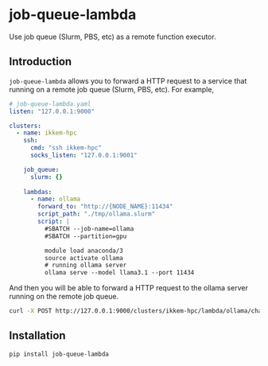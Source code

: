 # job-queue-lambda
Use job queue (Slurm, PBS, etc) as a remote function executor.

## Introduction

`job-queue-lambda` allows you to forward a HTTP request to a service that running on a remote job queue (Slurm, PBS, etc).
For example, 

```yaml
# job-queue-lambda.yaml
listen: "127.0.0.1:9000"

clusters:
  - name: ikkem-hpc 
    ssh:
      cmd: "ssh ikkem-hpc"
      socks_listen: "127.0.0.1:9001"

    job_queue:
      slurm: {}
    
    lambdas:
      - name: ollama
        forward_to: "http://{NODE_NAME}:11434"
        script_path: "./tmp/ollama.slurm"
        script: |
          #SBATCH --job-name=ollama
          #SBATCH --partition=gpu

          module load anaconda/3
          source activate ollama
          # running ollama server
          ollama serve --model llama3.1 --port 11434
```

And then you will be able to forward a HTTP request to the ollama server running on the remote job queue.

```bash
curl -X POST http://127.0.0.1:9000/clusters/ikkem-hpc/lambda/ollama/chat -d '{"prompt": "Hello, world!"}'
```

## Installation

```bash
pip install job-queue-lambda
```
